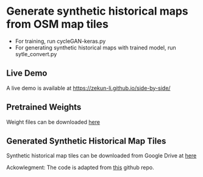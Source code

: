 # Generate synthetic historical maps from OSM map tiles

- For training, run cycleGAN-keras.py
- For generating synthetic historical maps with trained model, run sytle_convert.py

## Live Demo
A live demo is available at https://zekun-li.github.io/side-by-side/

## Pretrained Weights
Weight files can be downloaded [here](https://github.com/tjwei/GANotebooks/blob/master/CycleGAN-keras.ipynb)

## Generated Synthetic Historical Map Tiles
Synthetic historical map tiles can be downloaded from Google Drive at [here](https://github.com/tjwei/GANotebooks/blob/master/CycleGAN-keras.ipynb)

Ackowlegment:
The code is adapted from [this](https://github.com/tjwei/GANotebooks/blob/master/CycleGAN-keras.ipynb) github repo.
